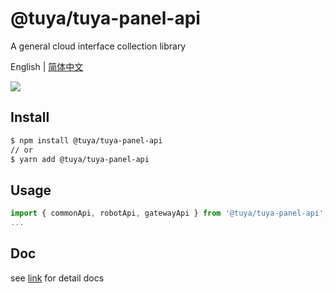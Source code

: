# @tuya/tuya-panel-api

A general cloud interface collection library

English | [简体中文](./README-zh_CN.md)

[![](https://img.shields.io/npm/v/@tuya/tuya-panel-api/latest.svg)](https://www.npmjs.com/package/@tuya/tuya-panel-api)

## Install

```sh
$ npm install @tuya/tuya-panel-api
// or
$ yarn add @tuya/tuya-panel-api
```

## Usage

```js
import { commonApi, robotApi, gatewayApi } from '@tuya/tuya-panel-api';
...
```

## Doc

see [link](https://developer.tuya.com/en/docs/iot/open-apis?id=Kaiuyvvxud2le) for detail docs
